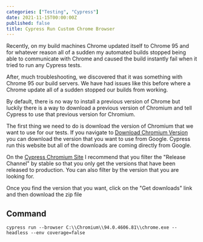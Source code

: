```yaml
---
categories: ["Testing", "Cypress"]
date: 2021-11-15T00:00:00Z
published: false
title: Cypress Run Custom Chrome Browser
---
```


Recently, on my build machines Chrome updated itself to Chrome 95 and for whatever reason all of a sudden my automated builds stopped being able to communicate with Chrome and caused the build instantly fail when it tried to run any Cypress tests.

After, much troubleshooting, we discovered that it was something with Chrome 95 our build servers.  We have had issues like this before where a Chrome update all of a sudden stopped our builds from working.

By default, there is no way to install a previous version of Chrome but luckily there is a way to download a previous version of Chromium and tell Cypress to use that previous version for Chromium.

<!--more-->

The first thing we need to do is download the version of Chromium that we want to use for our tests.  If you navigate to [Download Chromium Version](https://chromium.cypress.io/) you can download the version that you want to use from Google.  Cypress run this website but all of the downloads are coming directly from Google.

On the [Cypress Chromium Site](https://chromium.cypress.io/) I recommend that you filter the "Release Channel" by stable so that you only get the versions that have been released to production.  You can also filter by the version that you are looking for.

Once you find the version that you want, click on the "Get downloads" link and then download the zip file


## Command

```shell
cypress run --browser C:\\Chromium\\94.0.4606.81\\chrome.exe --headless --env coverage=false
```